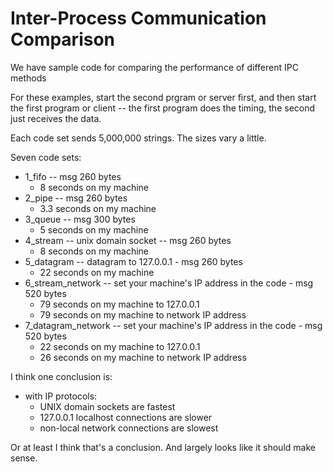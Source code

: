 # Inter-Process Communication Comparison

We have sample code for comparing the performance
of different IPC methods

For these examples, start the second prgram or server first,
and then start the first program or client -- the first program
does the timing, the second just receives the data.

Each code set sends 5,000,000 strings.
The sizes vary a little.

Seven code sets:
- 1_fifo -- msg 260 bytes
  - 8 seconds on my machine
- 2_pipe -- msg 260 bytes
  - 3.3 seconds on my machine
- 3_queue -- msg 300 bytes
  - 5 seconds on my machine
- 4_stream -- unix domain socket -- msg 260 bytes
  - 8 seconds on my machine
- 5_datagram -- datagram to 127.0.0.1 - msg 260 bytes
  - 22 seconds on my machine
- 6_stream_network -- set your machine's IP address in the code - msg 520 bytes
  - 79 seconds on my machine to 127.0.0.1
  - 79 seconds on my machine to network IP address
- 7_datagram_network -- set your machine's IP address in the code - msg 520 bytes
  - 22 seconds on my machine to 127.0.0.1
  - 26 seconds on my machine to network IP address

I think one conclusion is:
- with IP protocols:
  - UNIX domain sockets are fastest
  - 127.0.0.1 localhost connections are slower
  - non-local network connections are slowest

Or at least I think that's a conclusion.  And largely looks like
it should make sense.
